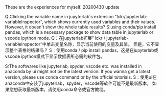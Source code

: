 These are the experiences for myself.
20200430 update

Q:Clicking the variable name in jupyterlab's extension "lckr/jupyterlab-variableInspector", which shows currently used variables and their values. However, it doesn't show the whole table results?
S:using conda/pip install pandas, which is a necessary package to show data table in jupyterlab or vscode ipython mode.
Q：在jupyterlab扩展“ lckr / jupyterlab-variableInspector”中单击变量名称，显示当前使用的变量及其值。 但是，它不显示整个表格的结果吗？
S：使用conda / pip install pandas，这是在jupyterlab或vscode ipython模式下显示数据表所必需的软件包。


S:The softwares like jupyterlab, spyder, vscode etc. was installed in anaconda by ui might not be the latest version. If you wanna get a latest version, please use conda command or by the official tutorials.
S：使用ui在anaconda中安装了jupyterlab，spyder，vscode等软件可能不是最新版本。 如果您想获取最新版本，请使用conda命令或官方教程。


